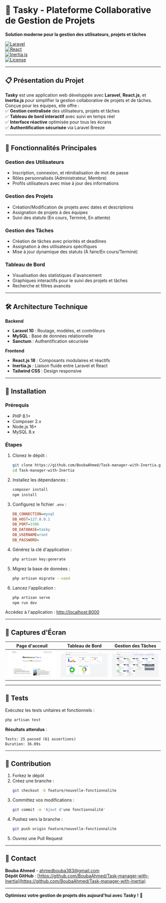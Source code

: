 # 🚀 Tasky - Plateforme Collaborative de Gestion de Projets  
**Solution moderne pour la gestion des utilisateurs, projets et tâches**  

[![Laravel](https://img.shields.io/badge/Laravel-10.x-red)](https://laravel.com)  
[![React](https://img.shields.io/badge/React-18.x-blue)](https://reactjs.org)  
[![Inertia.js](https://img.shields.io/badge/Inertia.js-1.0-purple)](https://inertiajs.com)  
[![License](https://img.shields.io/badge/Licence-MIT-green)](https://opensource.org/licenses/MIT)  

---

## 📋 Présentation du Projet  
**Tasky** est une application web développée avec **Laravel**, **React.js**, et **Inertia.js** pour simplifier la gestion collaborative de projets et de tâches. Conçue pour les équipes, elle offre :  
✅ **Gestion centralisée** des utilisateurs, projets et tâches  
✅ **Tableau de bord interactif** avec suivi en temps réel  
✅ **Interface réactive** optimisée pour tous les écrans  
✅ **Authentification sécurisée** via Laravel Breeze  

---

## 🎯 Fonctionnalités Principales  

### **Gestion des Utilisateurs**  
- Inscription, connexion, et réinitialisation de mot de passe  
- Rôles personnalisés (Administrateur, Membre)  
- Profils utilisateurs avec mise à jour des informations  

### **Gestion des Projets**  
- Création/Modification de projets avec dates et descriptions  
- Assignation de projets à des équipes  
- Suivi des statuts (En cours, Terminé, En attente)  

### **Gestion des Tâches**  
- Création de tâches avec priorités et deadlines  
- Assignation à des utilisateurs spécifiques  
- Mise à jour dynamique des statuts (À faire/En cours/Terminé)  

### **Tableau de Bord**  
- Visualisation des statistiques d'avancement  
- Graphiques interactifs pour le suivi des projets et tâches  
- Recherche et filtres avancés  

---

## 🛠 Architecture Technique  
**Backend**  
- **Laravel 10** : Routage, modèles, et contrôleurs  
- **MySQL** : Base de données relationnelle  
- **Sanctum** : Authentification sécurisée  

**Frontend**  
- **React.js 18** : Composants modulaires et réactifs  
- **Inertia.js** : Liaison fluide entre Laravel et React  
- **Tailwind CSS** : Design responsive  

---

## 🚀 Installation  

### Prérequis  
- PHP 8.1+  
- Composer 2.x  
- Node.js 16+  
- MySQL 8.x  

### Étapes  
1. Clonez le dépôt :  
   ```bash  
   git clone https://github.com/BoubaAhmed/Task-manager-with-Inertia.git  
   cd Task-manager-with-Inertia  
   ```  

2. Installez les dépendances :  
   ```bash  
   composer install  
   npm install  
   ```  

3. Configurez le fichier `.env` :  
   ```ini  
   DB_CONNECTION=mysql  
   DB_HOST=127.0.0.1  
   DB_PORT=3306  
   DB_DATABASE=tasky  
   DB_USERNAME=root  
   DB_PASSWORD=  
   ```  

4. Générez la clé d'application :  
   ```bash  
   php artisan key:generate  
   ```  

5. Migrez la base de données :  
   ```bash  
   php artisan migrate --seed  
   ```  

6. Lancez l'application :  
   ```bash  
   php artisan serve  
   npm run dev  
   ```  

Accédez à l'application : [http://localhost:8000](http://localhost:8000)  

---

## 📸 Captures d'Écran  
| Page d'acceuil | Tableau de Bord | Gestion des Tâches |  
|--------------------|------------------|---------------------|  
| ![Login](./screens/home.JPG) | ![Dashboard](./screens/dashboard.JPG) | ![Tasks](./screens/taches.JPG) |  

---

## 🧪 Tests  
Exécutez les tests unitaires et fonctionnels :  
```bash  
php artisan test  
```  
**Résultats attendus** :  
```  
Tests: 25 passed (61 assertions)  
Duration: 36.09s  
```  

---

## 🤝 Contribution  
1. Forkez le dépôt  
2. Créez une branche :  
   ```bash  
   git checkout -b feature/nouvelle-fonctionnalite  
   ```  
3. Committez vos modifications :  
   ```bash  
   git commit -m 'Ajout d'une fonctionnalité'  
   ```  
4. Pushez vers la branche :  
   ```bash  
   git push origin feature/nouvelle-fonctionnalite  
   ```  
5. Ouvrez une Pull Request  

---

## 📧 Contact  
**Bouba Ahmed** - [ahmedbouba383@gmail.com](mailto:ahmedbouba383@gmail.com)  
**Dépôt GitHub** : [https://github.com/BoubaAhmed/Task-manager-with-Inertia](https://github.com/BoubaAhmed/Task-manager-with-Inertia)  

---

**Optimisez votre gestion de projets dès aujourd'hui avec Tasky !** 🚀  

